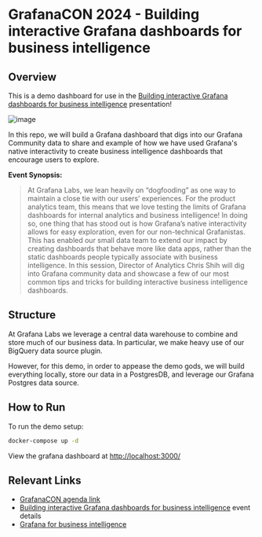# GrafanaCON 2024 - Building interactive Grafana dashboards for business intelligence
## Overview
This is a demo dashboard for use in the [Building interactive Grafana dashboards for business intelligence](https://grafana.com/about/events/grafanacon/2024/building-interactive-bi-dashboards-tips-and-tricks/) presentation!

![image](https://github.com/shih-chris/grafanacon2024_bi_dashboards/assets/14276197/dda3ac50-b20e-4727-a6ef-c2d131c5980b)

In this repo, we will build a Grafana dashboard that digs into our Grafana Community data to share and example of how we have used Grafana's native interactivity to create business intelligence dashboards that encourage users to explore.


**Event Synopsis:**
> At Grafana Labs, we lean heavily on “dogfooding” as one way to maintain a close tie with our users’ experiences. For the product analytics team, this means that we love testing the limits of Grafana dashboards for internal analytics and business intelligence! In doing so, one thing that has stood out is how Grafana’s native interactivity allows for easy exploration, even for our non-technical Grafanistas. This has enabled our small data team to extend our impact by creating dashboards that behave more like data apps, rather than the static dashboards people typically associate with business intelligence. In this session, Director of Analytics Chris Shih will dig into Grafana community data and showcase a few of our most common tips and tricks for building interactive business intelligence dashboards.

## Structure
At Grafana Labs we leverage a central data warehouse to combine and store much of our business data. In particular, we make heavy use of our BigQuery data source plugin.

However, for this demo, in order to appease the demo gods, we will build everything locally, store our data in a PostgresDB, and leverage our Grafana Postgres data source.

## How to Run
To run the demo setup:

```bash
docker-compose up -d
```

View the grafana dashboard at [http://localhost:3000/](http://localhost:3000/)

## Relevant Links
- [GrafanaCON agenda link](https://grafana.com/about/events/grafanacon/2024/agenda/)
- [Building interactive Grafana dashboards for business intelligence](https://grafana.com/about/events/grafanacon/2024/building-interactive-bi-dashboards-tips-and-tricks/) event details
- [Grafana for business intelligence](https://grafana.com/blog/2022/05/31/grafana-for-business-intelligence-how-grafana-labs-uses-dashboards-for-more-than-observability-data/)
